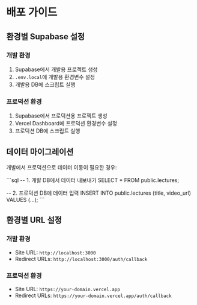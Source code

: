 # 배포 가이드

## 환경별 Supabase 설정

### 개발 환경
1. Supabase에서 개발용 프로젝트 생성
2. `.env.local`에 개발용 환경변수 설정
3. 개발용 DB에 스크립트 실행

### 프로덕션 환경  
1. Supabase에서 프로덕션용 프로젝트 생성
2. Vercel Dashboard에 프로덕션 환경변수 설정
3. 프로덕션 DB에 스크립트 실행

## 데이터 마이그레이션

개발에서 프로덕션으로 데이터 이동이 필요한 경우:

\`\`\`sql
-- 1. 개발 DB에서 데이터 내보내기
SELECT * FROM public.lectures;

-- 2. 프로덕션 DB에 데이터 입력
INSERT INTO public.lectures (title, video_url) VALUES (...);
\`\`\`

## 환경별 URL 설정

### 개발 환경
- Site URL: `http://localhost:3000`
- Redirect URLs: `http://localhost:3000/auth/callback`

### 프로덕션 환경  
- Site URL: `https://your-domain.vercel.app`
- Redirect URLs: `https://your-domain.vercel.app/auth/callback`
